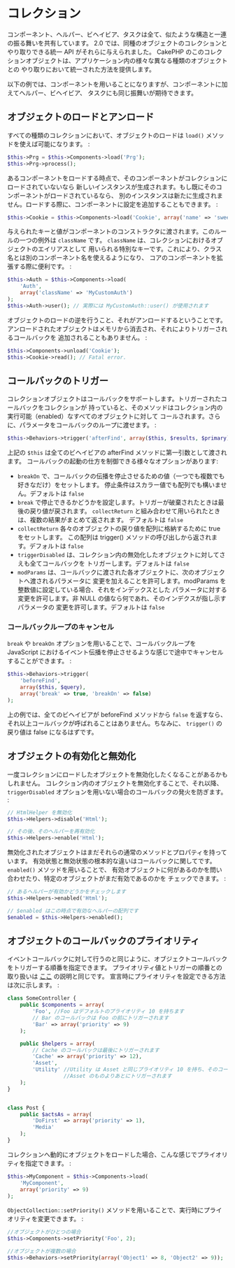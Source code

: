 # コレクション

コンポーネント、ヘルパー、ビヘイビア、タスクは全て、似たような構造と一連の振る舞いを共有しています。
2.0 では、同種のオブジェクトのコレクションとやり取りできる統一 API がそれらに与えられました。
CakePHP のこのコレクションオブジェクトは、アプリケーション内の様々な異なる種類のオブジェクトとの
やり取りにおいて統一された方法を提供します。

以下の例では、コンポーネントを用いることになりますが、コンポーネントに加えてヘルパー、ビヘイビア、
タスクにも同じ振舞いが期待できます。

## オブジェクトのロードとアンロード

すべての種類のコレクションにおいて、オブジェクトのロードは `load()` メソッドを使えば可能になります。 :

``` php
$this->Prg = $this->Components->load('Prg');
$this->Prg->process();
```

あるコンポーネントをロードする時点で、そのコンポーネントがコレクションにロードされていないなら
新しいインスタンスが生成されます。もし既にそのコンポーネントがロードされているなら、
別のインスタンスは新たに生成されません。ロードする際に、コンポーネントに設定を追加することもできます。 :

``` php
$this->Cookie = $this->Components->load('Cookie', array('name' => 'sweet'));
```

与えられたキーと値がコンポーネントのコンストラクタに渡されます。このルールの一つの例外は
`className` です。 `className` は、コレクションにおけるオブジェクトのエイリアスとして
用いられる特別なキーです。これにより、クラス名とは別のコンポーネント名を使えるようになり、
コアのコンポーネントを拡張する際に便利です。 :

``` php
$this->Auth = $this->Components->load(
    'Auth',
    array('className' => 'MyCustomAuth')
);
$this->Auth->user(); // 実際には MyCustomAuth::user() が使用されます
```

オブジェクトのロードの逆を行うこと、それがアンロードするということです。
アンロードされたオブジェクトはメモリから消去され、それによりトリガーされるコールバックを
追加されることもありません。 :

``` php
$this->Components->unload('Cookie');
$this->Cookie->read(); // Fatal error.
```

## コールバックのトリガー

コレクションオブジェクトはコールバックをサポートします。トリガーされたコールバックをコレクションが
持っていると、そのメソッドはコレクション内の実行可能（enabled）なすべてのオブジェクトに対して
コールされます。さらに、パラメータをコールバックのループに渡せます。 :

``` php
$this->Behaviors->trigger('afterFind', array($this, $results, $primary));
```

上記の `$this` は全てのビヘイビアの afterFind メソッドに第一引数として渡されます。
コールバックの起動の仕方を制御できる様々なオプションがあります:

- `breakOn` で、コールバックの伝播を停止させるための値（一つでも複数でも好きなだけ）をセットします。
  停止条件はスカラー値でも配列でも構いません。デフォルトは `false`
- `break` で停止できるかどうかを設定します。トリガーが破棄されたときは最後の戻り値が戻されます。
  `collectReturn` と組み合わせて用いられたときは、複数の結果がまとめて返されます。
  デフォルトは `false`
- `collectReturn` 各々のオブジェクトの戻り値を配列に格納するために true をセットします。
  この配列は trigger() メソッドの呼び出しから返されます。デフォルトは `false`
- `triggerDisabled` は、コレクション内の無効化したオブジェクトに対してさえも全てコールバックを
  トリガーします。デフォルトは `false`
- `modParams` は、コールバックに渡された各オブジェクトに、次のオブジェクトへ渡されるパラメータに
  変更を加えることを許可します。modParams を整数値に設定している場合、それをインデックスとした
  パラメータに対する変更を許可します。非 NULL の値なら何であれ、そのインデクスが指し示すパラメータの
  変更を許可します。デフォルトは `false`

### コールバックループのキャンセル

`break` や `breakOn` オプションを用いることで、コールバックループを
JavaScript におけるイベント伝播を停止させるような感じで途中でキャンセルすることができます。 :

``` php
$this->Behaviors->trigger(
    'beforeFind',
    array($this, $query),
    array('break' => true, 'breakOn' => false)
);
```

上の例では、全てのビヘイビアが beforeFind メソッドから `false` を返すなら、
それ以上コールバックが呼ばれることはありません。ちなみに、 `trigger()` の戻り値は false になるはずです。

## オブジェクトの有効化と無効化

一度コレクションにロードしたオブジェクトを無効化したくなることがあるかもしれません。
コレクション内のオブジェクトを無効化することで、それ以降、 `triggerDisabled`
オプションを用いない場合のコールバックの発火を防ぎます。 :

``` php
// HtmlHelper を無効化
$this->Helpers->disable('Html');

// その後、そのヘルパーを再有効化
$this->Helpers->enable('Html');
```

無効化されたオブジェクトはまだそれらの通常のメソッドとプロパティを持っています。
有効状態と無効状態の根本的な違いはコールバックに関してです。 `enabled()` メソッドを用いることで、
有効オブジェクトに何があるのかを問い合わせたり、特定のオブジェクトがまだ有効であるのかを
チェックできます。 :

``` php
// あるヘルパーが有効かどうかをチェックします
$this->Helpers->enabled('Html');

// $enabled はこの時点で有効なヘルパーの配列です
$enabled = $this->Helpers->enabled();
```

## オブジェクトのコールバックのプライオリティ

イベントコールバックに対して行うのと同じように、オブジェクトコールバックをトリガーする順番を指定できます。
プライオリティ値とトリガーの順番との取り扱いは [ここ](../core-libraries/events#event-priorities) の説明と同じです。
宣言時にプライオリティを設定できる方法は次に示します。 :

``` php
class SomeController {
    public $components = array(
        'Foo', //Foo はデフォルトのプライオリティ 10 を持ちます
        // Bar のコールバックは Foo の前にトリガーされます
        'Bar' => array('priority' => 9)
    );

    public $helpers = array(
        // Cache のコールバックは最後にトリガーされます
        'Cache' => array('priority' => 12), 
        'Asset',
        'Utility' //Utility は Asset と同じプライオリティ 10 を持ち、そのコールバックは
                  //Asset のものよりあとにトリガーされます
    );
}


class Post {
    public $actsAs = array(
        'DoFirst' => array('priority' => 1),
        'Media'
    );
}
```

コレクションへ動的にオブジェクトをロードした場合、こんな感じでプライオリティを指定できます。 :

``` php
$this->MyComponent = $this->Components->load(
    'MyComponent',
    array('priority' => 9)
);
```

`ObjectCollection::setPriority()` メソッドを用いることで、実行時にプライオリティを変更できます。 :

``` php
//オブジェクトがひとつの場合
$this->Components->setPriority('Foo', 2);

//オブジェクトが複数の場合
$this->Behaviors->setPriority(array('Object1' => 8, 'Object2' => 9));
```
